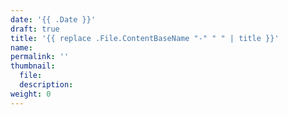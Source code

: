 ```yaml
---
date: '{{ .Date }}'
draft: true
title: '{{ replace .File.ContentBaseName "-" " " | title }}'
name:
permalink: ''
thumbnail:
  file:
  description:
weight: 0
---
```

